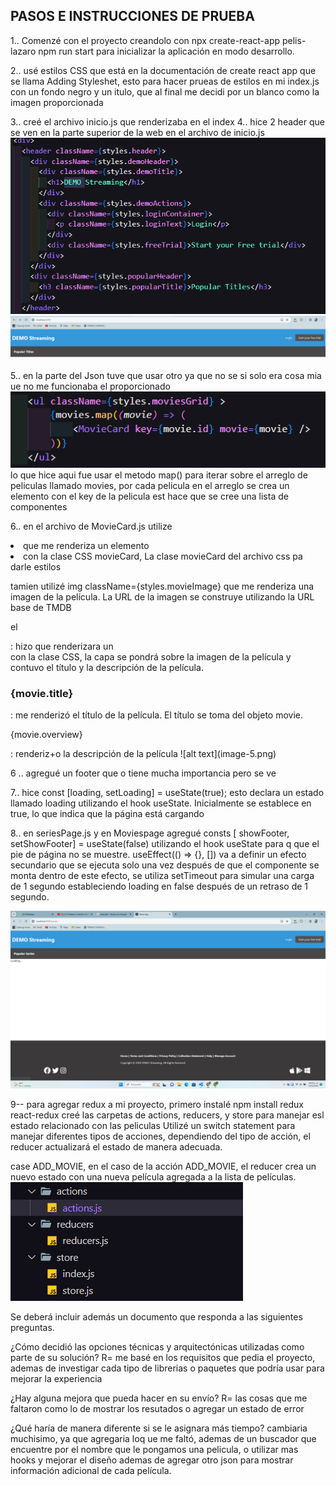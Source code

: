 ## PASOS E INSTRUCCIONES DE PRUEBA ## 

1.. Comenzé con el proyecto creandolo con npx create-react-app pelis-lazaro 
npm run start para inicializar  la aplicación en modo desarrollo.

2.. usé estilos CSS que está en la documentación de create react app que se llama Adding Styleshet, 
esto para hacer prueas de estilos en mi index.js con un fondo negro y un itulo, que al final me decidi por un blanco como la 
imagen proporcionada 

3.. creé el archivo inicio.js que renderizaba en el index 
4.. hice 2 header que se ven en la parte superior de la web en el archivo de inicio.js 
![alt text](image.png)
![alt text](image-2.png)

5.. en la parte del Json tuve que usar otro ya que no se si solo era cosa mia ue no me funcionaba el proporcionado 
![alt text](image-3.png) lo que hice aqui fue usar el metodo map() para iterar sobre el arreglo de peliculas llamado movies, 
por cada pelicula en el arreglo se crea un elemento <MovieCard> con el key de la pelicula est hace que se cree una lista de componentes

6.. en el archivo de MovieCard.js 
utilize <li className={styles.movieCard}> que me renderiza un elemento <li> con la clase CSS movieCard, La clase movieCard del archivo css pa darle estilos

 tamien utilizé img className={styles.movieImage} que me  renderiza una imagen de la película. La URL de la imagen se construye utilizando la URL base de TMDB

el <div className={styles.overlay}>: hizo que renderizara un <div> con la clase CSS, la capa se pondrá sobre la imagen de la película y contuvo  el título y la descripción de la película.

<h3>{movie.title}</h3>: me renderizó el título de la película. El título se toma del objeto movie.

<p>{movie.overview}</p>: renderiz+o la descripción de la película
![alt text](image-5.png)

6 .. agregué un footer que o tiene mucha importancia pero se ve 

7.. hice const [loading, setLoading] = useState(true); esto declara un estado llamado loading utilizando el hook useState. Inicialmente se establece en true, lo que indica que la página está cargando  

8.. en seriesPage.js y en Moviespage agregué consts [ showFooter, setShowFooter] = useState(false) utilizando el hook 
useState para q que el pie de página no se muestre.
useEffect(() => {}, []) va a definir  un efecto secundario que se ejecuta solo una vez después de que el componente se monta dentro de este efecto, se utiliza setTimeout para simular una carga de 1 segundo estableciendo loading en false después de un retraso de 1 segundo.

![alt text](image-6.png)

9-- para agregar redux  a mi proyecto, primero instalé npm install redux react-redux
creé las carpetas de actions, reducers, y store  para manejar esl estado relacionado con las peliculas 
 Utilizé un switch statement para manejar diferentes tipos de acciones, dependiendo del tipo de acción, el reducer actualizará el estado de manera adecuada.

case ADD_MOVIE, en el caso de la acción ADD_MOVIE, el reducer crea un nuevo estado con una nueva película agregada a la lista de películas.
![alt text](image-7.png)


Se deberá incluir además un documento que responda a las siguientes preguntas.

¿Cómo decidió las opciones técnicas y arquitectónicas utilizadas como parte de su solución?
R= me basé en los requisitos que pedia el proyecto, ademas de investigar cada tipo de librerias o paquetes  que podría usar para mejorar la experiencia 


¿Hay alguna mejora que pueda hacer en su envío?
R= las cosas que me faltaron como lo de mostrar los resutados o agregar un estado de error 

¿Qué haría de manera diferente si se le asignara más tiempo?
cambiaria muchisimo, ya que agregaria loq ue me faltó, ademas de un buscador que encuentre por el nombre que le pongamos una pelicula,
o utilizar mas hooks y mejorar el diseño ademas de agregar otro json  para mostrar información adicional de cada película.








